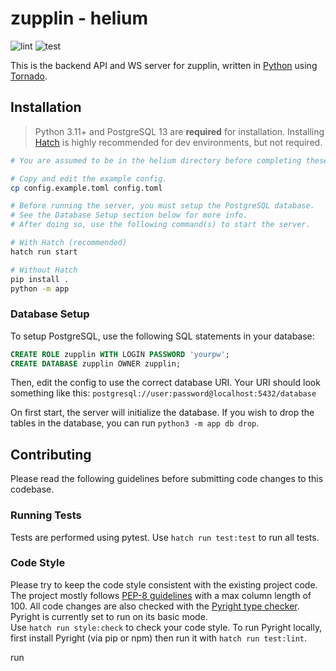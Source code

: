 # zupplin - helium

![lint](https://github.com/Fyssion/zupplin/actions/workflows/helium_lint.yml/badge.svg)
![test](https://github.com/Fyssion/zupplin/actions/workflows/helium_test.yml/badge.svg)

This is the backend API and WS server for zupplin, written in [Python](https://www.python.org/) using [Tornado](https://www.tornadoweb.org/).

## Installation

> Python 3.11+ and PostgreSQL 13 are **required** for installation.
> Installing [Hatch](hatch.pypa.io/) is highly recommended for dev environments, but not required.

```sh
# You are assumed to be in the helium directory before completing these steps.

# Copy and edit the example config.
cp config.example.toml config.toml

# Before running the server, you must setup the PostgreSQL database.
# See the Database Setup section below for more info.
# After doing so, use the following command(s) to start the server.

# With Hatch (recommended)
hatch run start

# Without Hatch
pip install .
python -m app
```

### Database Setup

To setup PostgreSQL, use the following SQL statements in your database:

```sql
CREATE ROLE zupplin WITH LOGIN PASSWORD 'yourpw';
CREATE DATABASE zupplin OWNER zupplin;
```

Then, edit the config to use the correct database URI.
Your URI should look something like this:
`postgresql://user:password@localhost:5432/database`

On first start, the server will initialize the database.
If you wish to drop the tables in the database, you can run `python3 -m app db drop`.

## Contributing

Please read the following guidelines before submitting code changes to this codebase.

### Running Tests

Tests are performed using pytest. Use `hatch run test:test` to run all tests.

### Code Style

Please try to keep the code style consistent with the existing project code.
The project mostly follows [PEP-8 guidelines](https://python.org/dev/peps/pep-0008) with a max column length of 100.
All code changes are also checked with the [Pyright type checker](https://github.com/microsoft/pyright).
Pyright is currently set to run on its basic mode.  
Use `hatch run style:check` to check your code style.
To run Pyright locally, first install Pyright (via pip or npm) then run it with `hatch run test:lint`.

run
